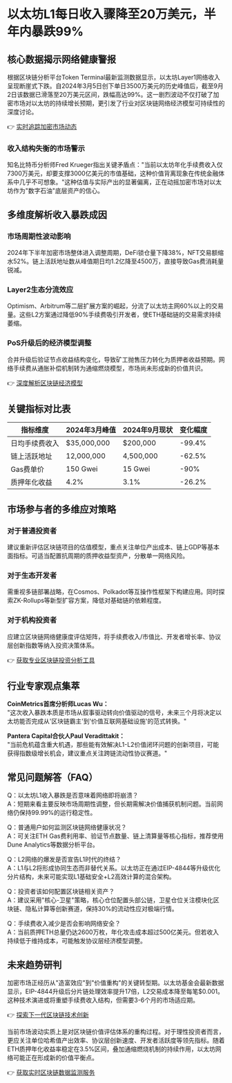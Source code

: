 # 以太坊L1每日收入骤降至20万美元，半年内暴跌99%

## 核心数据揭示网络健康警报
根据区块链分析平台Token Terminal最新监测数据显示，以太坊Layer1网络收入呈现断崖式下跌。自2024年3月5日创下单日3500万美元的历史峰值后，截至9月2日该数据已滑落至20万美元区间，跌幅高达99%。这一剧烈波动不仅打破了加密市场对以太坊的持续增长预期，更引发了行业对区块链网络经济模型可持续性的深度讨论。

👉 [实时追踪加密市场动态](https://bit.ly/okx_welcome)

### 收入结构失衡的市场警示
知名比特币分析师Fred Krueger指出关键矛盾点："当前以太坊年化手续费收入仅7300万美元，却要支撑3000亿美元的市值基础，这种价值背离现象在传统金融体系中几乎不可想象。"这种估值与实际产出的显著偏离，正在动摇加密市场对以太坊作为"数字石油"底层资产的信心。

## 多维度解析收入暴跌成因

### 市场周期性波动影响
2024年下半年加密市场整体进入调整周期，DeFi锁仓量下降38%，NFT交易额缩水52%。链上活跃地址数从峰值期日均1.2亿降至4500万，直接导致Gas费消耗量锐减。

### Layer2生态分流效应
Optimism、Arbitrum等二层扩展方案的崛起，分流了以太坊主网60%以上的交易量。这些L2方案通过降低90%手续费吸引开发者，使ETH基础链的交易需求持续萎缩。

### PoS升级后的经济模型调整
合并升级后验证节点收益结构变化，导致矿工抛售压力转化为质押者收益预期。网络手续费从通胀补偿机制转为通缩燃烧模型，市场尚未形成新的价值共识。

👉 [深度解析区块链经济模型](https://bit.ly/okx_welcome)

## 关键指标对比表

| 指标维度       | 2024年3月峰值 | 2024年9月现状 | 变化幅度 |
|----------------|---------------|---------------|----------|
| 日均手续费收入 | $35,000,000   | $200,000      | -99.4%   |
| 链上活跃地址   | 12,000,000    | 4,500,000     | -62.5%   |
| Gas费单价      | 150 Gwei      | 15 Gwei       | -90%     |
| 质押年化收益   | 4.2%          | 3.1%          | -26.2%   |

## 市场参与者的多维应对策略

### 对于普通投资者
建议重新评估区块链项目的估值模型，重点关注单位产出成本、链上GDP等基本面指标。可适当配置抗周期的质押收益型资产，分散单一网络风险。

### 对于生态开发者
需重视多链部署战略，在Cosmos、Polkadot等互操作性框架下构建应用。同时探索ZK-Rollups等新型扩容方案，降低对基础链的依赖程度。

### 对于机构投资者
应建立区块链网络健康度评估矩阵，将手续费收入/市值比、开发者增长率、协议层创新指数等纳入投资决策体系。

👉 [获取专业区块链投资分析工具](https://bit.ly/okx_welcome)

## 行业专家观点集萃
**CoinMetrics首席分析师Lucas Wu：**  
"这次收入暴跌本质是市场从叙事驱动转向价值驱动的信号，未来三个月将决定以太坊能否完成从'区块链霸主'到'价值互联网基础设施'的范式转换。"

**Pantera Capital合伙人Paul Veradittakit：**  
"当前危机蕴含重大机遇，那些能有效解决L1-L2价值闭环问题的创新项目，可能获得指数级增长机会，建议重点关注跨链流动性协议赛道。"

## 常见问题解答（FAQ）

Q：以太坊L1收入暴跌是否意味着网络即将崩溃？  
A：短期来看主要反映市场周期性调整，但长期需解决价值捕获机制问题。当前网络仍保持99.99%的运行稳定性。

Q：普通用户如何监测区块链网络健康状况？  
A：可关注ETH Gas费利用率、验证节点数量、链上清算量等核心指标，推荐使用Dune Analytics等数据分析平台。

Q：L2网络的爆发是否宣告L1时代的终结？  
A：L1与L2将形成协同生态而非替代关系。以太坊正在通过EIP-4844等升级优化分片结构，未来可能实现L1基础安全+L2高效计算的混合架构。

Q：投资者该如何配置区块链相关资产？  
A：建议采用"核心-卫星"策略，核心仓位配置头部公链，卫星仓位关注模块化区块链、隐私计算等创新赛道，保持30%的流动性应对极端行情。

Q：手续费收入减少是否会影响网络安全？  
A：当前质押ETH总量仍达2600万枚，年化攻击成本超过500亿美元。但若收入持续低于维持成本，可能触发协议层经济模型调整。

## 未来趋势研判
加密市场正经历从"造富效应"到"价值重构"的关键转型期。以太坊基金会最新数据显示，EIP-4844升级后分片链处理效率提升17倍，L2交易成本降至每笔$0.001。这种技术演进或将重塑手续费收入结构，但需要3-6个月的市场适应期。

👉 [探索下一代区块链技术创新](https://bit.ly/okx_welcome)

当前市场波动实质上是对区块链价值评估体系的重构过程。对于理性投资者而言，更应关注单位哈希值产出效率、协议层创新速度、开发者活跃度等领先指标。随着ETH质押年化收益率稳定在3.5%区间，叠加通缩燃烧机制的持续作用，以太坊网络可能正在形成新的价值平衡点。

👉 [获取实时区块链数据监测服务](https://bit.ly/okx_welcome)